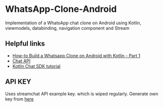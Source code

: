 # WhatsApp-Clone-Android

Implementation of a WhatsApp chat clone on Android using Kotlin, viewmodels, databinding, navigation component and Stream

## Helpful links

* [How-to Build a Whatsapp Clone on Android with Kotlin - Part 1](https://getstream.io/blog/build-whatsapp-clone/)
* [Chat API](https://getstream.io/chat/)
* [Kotlin Chat SDK tutorial](https://getstream.io/tutorials/android-chat/#kotlin)

## API KEY
Uses streamchat API example key. which is wiped regularly. Generate own key from [here](https://getstream.io/chat/trial)

